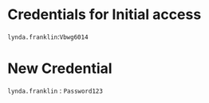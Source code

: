 #  Credentials for Initial access
`lynda.franklin`:`Vbwg6014`

# New Credential
`lynda.franklin` : `Password123`
